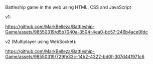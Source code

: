 Battleship game in the web using HTML, CSS and JavaScript

v1:

https://github.com/MarkBelleza/Battleship-Game/assets/98550319/d5b7040a-3504-4ea0-bc57-246b4ace0fdc

v2 (Multiplayer using WebSocket):

https://github.com/MarkBelleza/Battleship-Game/assets/98550319/729fe33c-14b2-4322-bd0f-307d44f971c6
